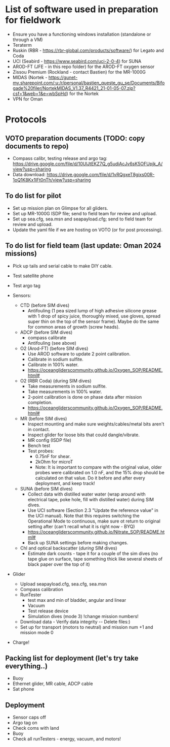 # List of software used in preparation for fieldwork

* Ensure you have a functioning windows installation (standalone or through a VM)
* Teraterm
* Ruskin (RBR - https://rbr-global.com/products/software/) for Legato and Coda
* UCI (Seabird - https://www.seabird.com/uci-2-0-4) for SUNA
* AROD-FT (JFE - in this repo folder) for the AROD-FT oxygen sensor
* Zissou Premium (Rockland - contact Bastien) for the MR-1000G
* MIDAS (Nortek - https://gunet-my.sharepoint.com/:u:/r/personal/bastien_queste_gu_se/Documents/Bifogade%20filer/NortekMIDAS_V1.37_R4421_21-01-05-07.zip?csf=1&web=1&e=wbSpHd) for the Nortek
* VPN for Oman


# Protocols
## VOTO preparation documents (TODO: copy documents to repo)
* Compass calibr, testing release and argo tag: https://drive.google.com/file/d/10UlJtEKZ7Q_g5udiAcJv6sK5OFUpjk_A/view?usp=sharing
* Data download: https://drive.google.com/file/d/1vRQgxeT8gixs00R-1oQ1K8Kx1lFt0nTh/view?usp=sharing

## To do list for pilot
* Set up mission plan on Glimpse for all gliders.
* Set up MR-1000G ISDP file; send to field team for review and upload.
* Set up sea.cfg, sea.msn and seapayload.cfg; send to field team for review and upload.
* Update the yaml file if we are hosting on VOTO (or for post processing).

## To do list for field team (last update: Oman 2024 missions)
* Pick up tails and serial cable to make DIY cable.
* Test satellite phone
* Test argo tag
* Sensors:
  * CTD  (before SIM dives)
    * Antifouling (1 pea sized lump of high adhesive silicone grease with 1 drop of spicy juice, thoroughly mixed, use gloves, spread super thin on the top of the sensor frame). Maybe do the same for common areas of growth (screw heads).
  * ADCP  (before SIM dives)
    * compass calibrate
    * Antifouling (see above)
  * O2 (Arod-FT)  (before SIM dives)
    * Use AROD software to update 2 point calibration.
    * Calibrate in sodium sulfite.
    * Calibrate in 100% water.
    * https://oceangliderscommunity.github.io/Oxygen_SOP/README.html# 
  * O2 (RBR Coda)  (during SIM dives)
    * Take measurements in sodium sulfite.
    * Take measurements in 100% water.
    * 2-point calibration is done on phase data after mission completion.
    * https://oceangliderscommunity.github.io/Oxygen_SOP/README.html# 
  * MR (before SIM dives)
    * Inspect mounting and make sure weights/cables/metal bits aren't in contact.
    * Inspect glider for loose bits that could dangle/vibrate. 
    * MR config (ISDP file)
    * Bench test
    * Test probes:
      * 0.75nF for shear.
      * 2kOhm for microT
      * Note: It is important to compare with the original value, older probes were calibrated on 1.0 nF, and the 15% drop should be calculated on that value. Do it before and after every deployment, and keep track!
  * SUNA (before SIM dives)
    * Collect data with distilled water water (wrap around with electrical tape, poke hole, fill with distilled water) during SIM dives.
    * Use UCI software (Section 2.3 "Update the reference value" in the UCI manual). Note that this requires switching the Operational Mode to continuous, make sure ot return to original setting after (can't recall what it is right now - BYQ)
    * https://oceangliderscommunity.github.io/Nitrate_SOP/README.html#
    * Back up SUNA settings before making changes.
  * Chl and optical backscatter (*during* SIM dives)
    * Estimate dark counts - tape it for a couple of the sim dives (no tape glue on surface, tape something thick like several sheets of black paper over the top of it)

* Glider
  * Upload seapayload.cfg, sea.cfg, sea.msn
  * Compass calibration
  * RunTester 
    * test max and min of bladder, angular and linear
    * Vacuum
    * Test release device
    * Simulation dives (mode 3) !change mission numbers!
  * Download data - Verify data integrity  -- Delete files:)
  * Set up for transport (motors to neutral) and mission num +1 and mission mode 0

* Charge!

## Packing list for deployment (let's try take everything..)
* Buoy
* Ethernet glider, MR cable, ADCP cable
* Sat phone

## Deployment
* Sensor caps off
* Argo tag on
* Check coms with land
* Buoy
* Check all runTesters - energy, vacuum, and motors!


